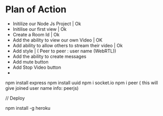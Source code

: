 # Plan of Action

- Initilize our Node Js Project  | Ok
- Initilise our first view       | Ok
- Create a Room Id               | Ok
- Add the ability to view our own Video                | OK
- Add ability to allow others to stream their video    | Ok
- Add style                                            | ( Peer to peer : user name (WebRTL))
- Add the ability to create messages
- Add mute button
- Add Stop Video button
- 












npm install express
npm install uuid
npm i socket.io
npm i peer ( this will give joined user name info: peerjs) 





//  Deploy

npm install -g heroku